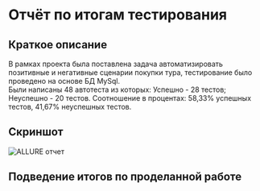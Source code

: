 # Отчёт по итогам тестирования

## Краткое описание
В рамках проекта была поставлена задача автоматизировать позитивные и негативные сценарии покупки тура, тестирование было проведено на основе БД MySql.  
Были написаны 48 автотеста из которых: Успешно - 28 тестов; Неуспешно - 20 тестов.
Соотношение в процентах: 58,33% успешных тестов, 41,67% неуспешных тестов.

## Скриншот

![ALLURE отчет](https://github.com/KatyaQA91/graduate_work/assets/129439080/422c1974-221f-4ad3-b95a-f441505801f2)


## Подведение итогов по проделанной работе

